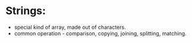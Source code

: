 # Strings:
- special kind of array, made out of characters.
- common operation - comparison, copying, joining, splitting, matching.
